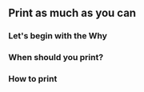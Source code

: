 ## Print as much as you can

### Let's begin with the Why

### When should you print?

### How to print